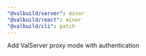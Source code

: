 ```yaml
---
"@valbuild/server": minor
"@valbuild/react": minor
"@valbuild/cli": patch
---
```


Add ValServer proxy mode with authentication
